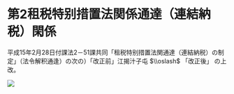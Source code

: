# 第2租税特别措置法関係通達（連結納税）閑係

平成15年2月28日付課法2－51課共同「租税特别措置法関通達（連結納税）の制定」（法令解积通逢）の次の）「改正前」江揭汁子屯 $\\oslash$ 「改正後」 の上改。

![](https://www.nta.go.jp/tmp/09783706-15e5-43a4-918a-8c5c2b03fa51/images/58476f84fe20f2828f228e4ba8b748a6e6a6c43560dffb6c57b530cc4800bff3.jpg)